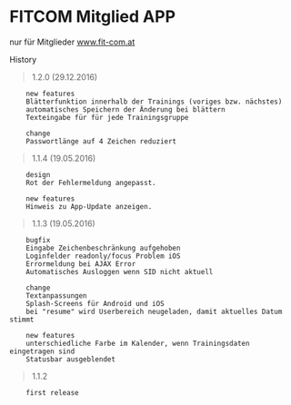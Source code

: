 FITCOM Mitglied APP
===========
nur für Mitglieder www.fit-com.at

History
> 1.2.0 (29.12.2016)

		new features
		Blätterfunktion innerhalb der Trainings (voriges bzw. nächstes)
		automatisches Speichern der Änderung bei blättern
		Texteingabe für für jede Trainingsgruppe		
		
		change
		Passwortlänge auf 4 Zeichen reduziert		

> 1.1.4 (19.05.2016)
		
		design
		Rot der Fehlermeldung angepasst.
		
		new features
		Hinweis zu App-Update anzeigen.

> 1.1.3 (19.05.2016)
		
		bugfix
		Eingabe Zeichenbeschränkung aufgehoben
		Loginfelder readonly/focus Problem iOS
		Errormeldung bei AJAX Error
		Automatisches Ausloggen wenn SID nicht aktuell
		
		change
		Textanpassungen
		Splash-Screens für Android und iOS
		bei "resume" wird Userbereich neugeladen, damit aktuelles Datum stimmt
				
		new features
		unterschiedliche Farbe im Kalender, wenn Trainingsdaten eingetragen sind
		Statusbar ausgeblendet
		
		
> 1.1.2 

		first release